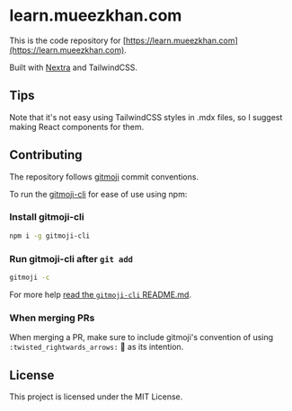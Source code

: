 # learn.mueezkhan.com

This is the code repository for [https://learn.mueezkhan.com](https://learn.mueezkhan.com).

Built with [Nextra](https://nextra.site) and TailwindCSS.

## Tips

Note that it's not easy using TailwindCSS styles in .mdx files, so I suggest making React components for them.

## Contributing

The repository follows [gitmoji](https://gitmoji.dev/) commit conventions.

To run the [gitmoji-cli](https://github.com/carloscuesta/gitmoji-cli#readme) for ease of use using npm:

### Install gitmoji-cli

```bash
npm i -g gitmoji-cli
```

### Run gitmoji-cli after `git add`

```bash
gitmoji -c
```

For more help [read the `gitmoji-cli` README.md](https://github.com/carloscuesta/gitmoji-cli#readme).

### When merging PRs

When merging a PR, make sure to include gitmoji's convention of using `:twisted_rightwards_arrows:` :twisted_rightwards_arrows: as its intention.

## License

This project is licensed under the MIT License.
